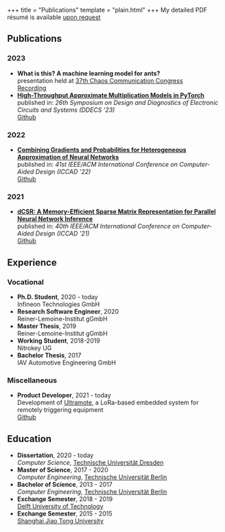 +++
title = "Publications"
template = "plain.html"
+++
My detailed PDF résumé is available [upon request](/contact)
## Publications
### 2023
- **What is this? A machine learning model for ants?**  
  presentation held at [37th Chaos Communication Congress](https://de.wikipedia.org/wiki/Chaos_Communication_Congress)  
  [<i class="fa-solid fa-video"></i>Recording](https://media.ccc.de/v/37c3-11844-what_is_this_a_machine_learning_model_for_ants)
- **[High-Throughput Approximate Multiplication Models in PyTorch](https://ieeexplore.ieee.org/abstract/document/10139366)**  
  published in: _26th Symposium on Design and Diagnostics of Electronic Circuits and Systems (DDECS '23)_  
  [<i class="fa-brands fa-github"></i>Github](https://github.com/etrommer/torch-approx)

### 2022
- **[Combining Gradients and Probabilities for Heterogeneous Approximation of Neural Networks](https://dl.acm.org/doi/abs/10.1145/3508352.3549329)**  
  published in: _41st IEEE/ACM International Conference on Computer-Aided Design (ICCAD '22)_  
  [<i class="fa-brands fa-github"></i>Github](https://github.com/etrommer/agn-approx)

### 2021
- **[dCSR: A Memory-Efficient Sparse Matrix Representation for Parallel Neural Network Inference](https://arxiv.org/abs/2111.12345)**  
  published in: _40th IEEE/ACM International Conference on Computer-Aided Design (ICCAD '21)_  
  [<i class="fa-brands fa-github"></i>Github](https://github.com/etrommer/dcsr)

## Experience
### Vocational
- **Ph.D. Student**, 2020 - today  
  Infineon Technologies GmbH
- **Research Software Engineer**, 2020  
  Reiner-Lemoine-Institut gGmbH
- **Master Thesis**, 2019  
  Reiner-Lemoine-Institut gGmbH
- **Working Student**, 2018-2019  
  Nitrokey UG
- **Bachelor Thesis**, 2017  
  IAV Automotive Engineering GmbH
### Miscellaneous
- **Product Developer**, 2021 - today  
  Development of [Ultramote](https://etrommer.github.io/ultramote), a LoRa-based embedded system for remotely triggering equipment  
  [<i class="fa-brands fa-github"></i>Github](https://github.com/etrommer/ultramote)

  
## Education
- **Dissertation**, 2020 - today  
  _Computer Science_, [Technische Universität Dresden](https://www.tu-dresden.de)
- **Master of Science**, 2017 - 2020  
  _Computer Engineering_, [Technische Universität Berlin](https://www.tu.berlin/)
- **Bachelor of Science**, 2013 - 2017  
  _Computer Engineering_, [Technische Universität Berlin](https://www.tu.berlin/)
- **Exchange Semester**, 2018 - 2019  
  [Delft University of Technology](https://www.tudelft.nl/)
- **Exchange Semester**, 2015 - 2015  
  [Shanghai Jiao Tong University](https://en.sjtu.edu.cn/)

